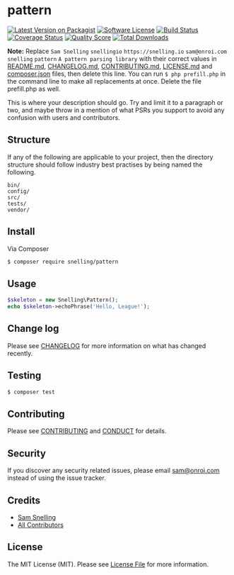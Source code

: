 # pattern

[![Latest Version on Packagist][ico-version]][link-packagist]
[![Software License][ico-license]](LICENSE.md)
[![Build Status][ico-travis]][link-travis]
[![Coverage Status][ico-scrutinizer]][link-scrutinizer]
[![Quality Score][ico-code-quality]][link-code-quality]
[![Total Downloads][ico-downloads]][link-downloads]

**Note:** Replace ```Sam Snelling``` ```snellingio``` ```https://snelling.io``` ```sam@onroi.com``` ```snelling``` ```pattern``` ```A pattern parsing library``` with their correct values in [README.md](README.md), [CHANGELOG.md](CHANGELOG.md), [CONTRIBUTING.md](CONTRIBUTING.md), [LICENSE.md](LICENSE.md) and [composer.json](composer.json) files, then delete this line. You can run `$ php prefill.php` in the command line to make all replacements at once. Delete the file prefill.php as well.

This is where your description should go. Try and limit it to a paragraph or two, and maybe throw in a mention of what
PSRs you support to avoid any confusion with users and contributors.

## Structure

If any of the following are applicable to your project, then the directory structure should follow industry best practises by being named the following.

```
bin/        
config/
src/
tests/
vendor/
```


## Install

Via Composer

``` bash
$ composer require snelling/pattern
```

## Usage

``` php
$skeleton = new Snelling\Pattern();
echo $skeleton->echoPhrase('Hello, League!');
```

## Change log

Please see [CHANGELOG](CHANGELOG.md) for more information on what has changed recently.

## Testing

``` bash
$ composer test
```

## Contributing

Please see [CONTRIBUTING](CONTRIBUTING.md) and [CONDUCT](CONDUCT.md) for details.

## Security

If you discover any security related issues, please email sam@onroi.com instead of using the issue tracker.

## Credits

- [Sam Snelling][link-author]
- [All Contributors][link-contributors]

## License

The MIT License (MIT). Please see [License File](LICENSE.md) for more information.

[ico-version]: https://img.shields.io/packagist/v/snelling/pattern.svg?style=flat-square
[ico-license]: https://img.shields.io/badge/license-MIT-brightgreen.svg?style=flat-square
[ico-travis]: https://img.shields.io/travis/snelling/pattern/master.svg?style=flat-square
[ico-scrutinizer]: https://img.shields.io/scrutinizer/coverage/g/snelling/pattern.svg?style=flat-square
[ico-code-quality]: https://img.shields.io/scrutinizer/g/snelling/pattern.svg?style=flat-square
[ico-downloads]: https://img.shields.io/packagist/dt/snelling/pattern.svg?style=flat-square

[link-packagist]: https://packagist.org/packages/snelling/pattern
[link-travis]: https://travis-ci.org/snelling/pattern
[link-scrutinizer]: https://scrutinizer-ci.com/g/snelling/pattern/code-structure
[link-code-quality]: https://scrutinizer-ci.com/g/snelling/pattern
[link-downloads]: https://packagist.org/packages/snelling/pattern
[link-author]: https://github.com/snellingio
[link-contributors]: ../../contributors
